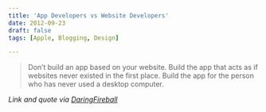 ```yaml
---
title: 'App Developers vs Website Developers'
date: 2012-09-23
draft: false
tags: [Apple, Blogging, Design]

---
```


> Don’t build an app based on your website. Build the app that acts as if websites never existed in the first place. Build the app for the person who has never used a desktop computer.

_Link and quote via [DaringFireball](http://daringfireball.net/linked/2012/09/23/mg-mobile)_